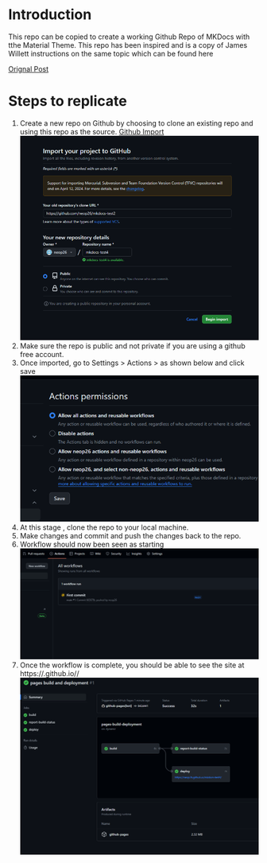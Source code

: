 # Introduction

This repo can be copied to create a working Github Repo of MKDocs with tthe Material Theme. This repo has been inspired and is a copy of James Willett instructions on the same topic which can be found here

[Orignal Post](https://james-willett.github.io/mkdocs-material-youtube-tutorial)

# Steps to replicate

1. Create a new repo on Github by choosing to clone an existing repo and using this repo as the source.
   [Github Import](https://github.com/new/import)
   ![Github Import](./.assets/image.png)
2. Make sure the repo is public and not private if you are using a github free account.
3. Once imported, go to Settings > Actions > as shown below and click save
   ![Allow Actions](./.assets/allowactions.png)
4. At this stage , clone the repo to your local machine.
5. Make changes and commit and push the changes back to the repo.
6. Workflow should now been seen as starting
   ![Workflow Starting](./.assets/workflowimage.png)
7. Once the workflow is complete, you should be able to see the site at https://<yourusername>.github.io/<yourreponame>/
   ![Finished](./.assets/finishedworkflow.png)